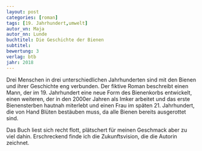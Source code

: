 ```yaml
---
layout: post
categories: [roman]
tags: [19. Jahrhundert,umwelt]
autor_vn: Maja
autor_nn: Lunde
buchtitel: Die Geschichte der Bienen
subtitel:
bewertung: 3
verlag: btb
jahr: 2018
---
```


Drei Menschen in drei unterschiedlichen Jahrhunderten sind mit den Bienen und ihrer Geschichte eng verbunden. Der fiktive Roman beschreibt einen Mann, der im 19. Jahrhundert eine neue Form des Bienenkorbs entwickelt, einen weiteren, der in den 2000er Jahren als Imker arbeitet und das erste Bienensterben hautnah miterlebt und einen Frau im späten 21. Jahrhundert, die von Hand Blüten bestäuben muss, da alle Bienen bereits ausgerottet sind.

Das Buch liest sich recht flott, plätschert für meinen Geschmack aber zu viel dahin. Erschreckend finde ich die Zukunftsvision, die die Autorin zeichnet. 